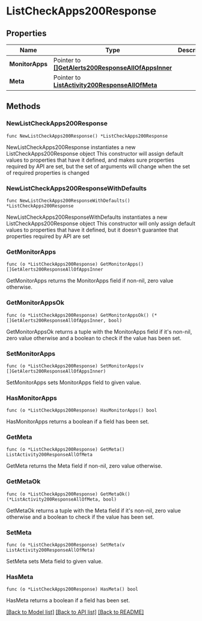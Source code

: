 # ListCheckApps200Response

## Properties

Name | Type | Description | Notes
------------ | ------------- | ------------- | -------------
**MonitorApps** | Pointer to [**[]GetAlerts200ResponseAllOfAppsInner**](GetAlerts200ResponseAllOfAppsInner.md) |  | [optional] 
**Meta** | Pointer to [**ListActivity200ResponseAllOfMeta**](ListActivity200ResponseAllOfMeta.md) |  | [optional] 

## Methods

### NewListCheckApps200Response

`func NewListCheckApps200Response() *ListCheckApps200Response`

NewListCheckApps200Response instantiates a new ListCheckApps200Response object
This constructor will assign default values to properties that have it defined,
and makes sure properties required by API are set, but the set of arguments
will change when the set of required properties is changed

### NewListCheckApps200ResponseWithDefaults

`func NewListCheckApps200ResponseWithDefaults() *ListCheckApps200Response`

NewListCheckApps200ResponseWithDefaults instantiates a new ListCheckApps200Response object
This constructor will only assign default values to properties that have it defined,
but it doesn't guarantee that properties required by API are set

### GetMonitorApps

`func (o *ListCheckApps200Response) GetMonitorApps() []GetAlerts200ResponseAllOfAppsInner`

GetMonitorApps returns the MonitorApps field if non-nil, zero value otherwise.

### GetMonitorAppsOk

`func (o *ListCheckApps200Response) GetMonitorAppsOk() (*[]GetAlerts200ResponseAllOfAppsInner, bool)`

GetMonitorAppsOk returns a tuple with the MonitorApps field if it's non-nil, zero value otherwise
and a boolean to check if the value has been set.

### SetMonitorApps

`func (o *ListCheckApps200Response) SetMonitorApps(v []GetAlerts200ResponseAllOfAppsInner)`

SetMonitorApps sets MonitorApps field to given value.

### HasMonitorApps

`func (o *ListCheckApps200Response) HasMonitorApps() bool`

HasMonitorApps returns a boolean if a field has been set.

### GetMeta

`func (o *ListCheckApps200Response) GetMeta() ListActivity200ResponseAllOfMeta`

GetMeta returns the Meta field if non-nil, zero value otherwise.

### GetMetaOk

`func (o *ListCheckApps200Response) GetMetaOk() (*ListActivity200ResponseAllOfMeta, bool)`

GetMetaOk returns a tuple with the Meta field if it's non-nil, zero value otherwise
and a boolean to check if the value has been set.

### SetMeta

`func (o *ListCheckApps200Response) SetMeta(v ListActivity200ResponseAllOfMeta)`

SetMeta sets Meta field to given value.

### HasMeta

`func (o *ListCheckApps200Response) HasMeta() bool`

HasMeta returns a boolean if a field has been set.


[[Back to Model list]](../README.md#documentation-for-models) [[Back to API list]](../README.md#documentation-for-api-endpoints) [[Back to README]](../README.md)


